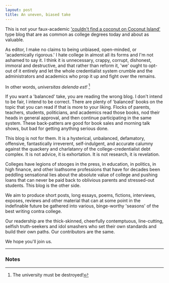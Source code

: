 ```yaml
---
layout: post
title: An uneven, biased take
---
```


This is not your faux-academic ['couldn't find a coconut on Coconut Island'](https://medium.com/incerto/the-intellectual-yet-idiot-13211e2d0577) type blog that are as common as college degrees today and about as valuable. 

As editor, I make no claims to being unbiased, open-minded, or 'academically rigorous.' I hate college in almost all its forms and I'm not ashamed to say it. I think it is unnecessary, crappy, corrupt, dishonest, immoral and destructive, and that rather than reform it, 'we' ought to opt-out of it entirely and let the whole credentialist system crumble and the administrators and academics who prop it up and fight over the remains.

In other words, *universitas delenda est!* [^1]

If you want a 'balanced' take, you are reading the wrong blog. I don't intend to be fair, I intend to be correct. There are plenty of 'balanced' books on the topic that you can read if that is more to your liking. Flocks of parents, teachers, students, politicians, and academics read those books, nod their heads in general approval, and then continue participating in the same system. These back-patters are good for book sales and morning talk shows, but bad for getting anything serious done.

This blog is not for them. It is a hysterical, unbalanced, defamatory, offensive, fantastically irreverent, self-indulgent, and accurate calumny against the quackery and charlatanry of the college-credentialist debt complex. It is not advice, it is exhortation. It is not research, it is revelation. 

Colleges have legions of stooges in the press, in education, in politics, in high finance, and other loathsome professions that have for decades been peddling sensational lies about the absolute value of college and pushing loans that can never be paid back to oblivious parents and stressed-out students. This blog is the other side.

We aim to produce short posts, long essays, poems, fictions, interviews, exposes, reviews and other material that can at some point in the indefinable future be gathered into various, binge-worthy 'seasons' of the best writing contra college.

Our readership are the thick-skinned, cheerfully contemptuous, line-cutting, selfish truth-seekers and idol smashers who set their own standards and build their own paths. Our contributors are the same.

We hope you'll join us.

<hr>

### Notes

[^1]: The university must be destroyed!
